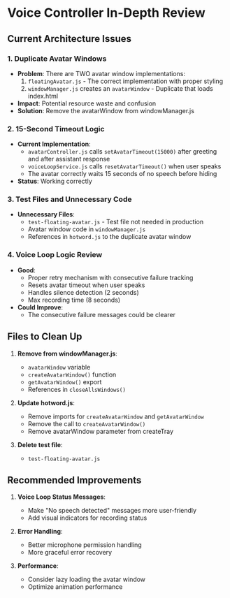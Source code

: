 # Voice Controller In-Depth Review

## Current Architecture Issues

### 1. Duplicate Avatar Windows
- **Problem**: There are TWO avatar window implementations:
  1. `floatingAvatar.js` - The correct implementation with proper styling
  2. `windowManager.js` creates an `avatarWindow` - Duplicate that loads index.html
- **Impact**: Potential resource waste and confusion
- **Solution**: Remove the avatarWindow from windowManager.js

### 2. 15-Second Timeout Logic
- **Current Implementation**: 
  - `avatarController.js` calls `setAvatarTimeout(15000)` after greeting and after assistant response
  - `voiceLoopService.js` calls `resetAvatarTimeout()` when user speaks
  - The avatar correctly waits 15 seconds of no speech before hiding
- **Status**: Working correctly

### 3. Test Files and Unnecessary Code
- **Unnecessary Files**:
  - `test-floating-avatar.js` - Test file not needed in production
  - Avatar window code in `windowManager.js`
  - References in `hotword.js` to the duplicate avatar window

### 4. Voice Loop Logic Review
- **Good**: 
  - Proper retry mechanism with consecutive failure tracking
  - Resets avatar timeout when user speaks
  - Handles silence detection (2 seconds)
  - Max recording time (8 seconds)
- **Could Improve**:
  - The consecutive failure messages could be clearer

## Files to Clean Up

1. **Remove from windowManager.js**:
   - `avatarWindow` variable
   - `createAvatarWindow()` function
   - `getAvatarWindow()` export
   - References in `closeAllsWindows()`

2. **Update hotword.js**:
   - Remove imports for `createAvatarWindow` and `getAvatarWindow`
   - Remove the call to `createAvatarWindow()`
   - Remove avatarWindow parameter from createTray

3. **Delete test file**:
   - `test-floating-avatar.js`

## Recommended Improvements

1. **Voice Loop Status Messages**:
   - Make "No speech detected" messages more user-friendly
   - Add visual indicators for recording status

2. **Error Handling**:
   - Better microphone permission handling
   - More graceful error recovery

3. **Performance**:
   - Consider lazy loading the avatar window
   - Optimize animation performance 